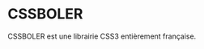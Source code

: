 # CSSBOLER
CSSBOLER est une librairie CSS3 entièrement française.

<link rel="stylesheet" href="https://raw.githubusercontent.com/zxelt/CSSBOLER/main/cssbouler.css">

